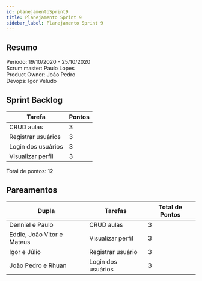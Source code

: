 ```yaml
---
id: planejamentoSprint9
title: Planejamento Sprint 9
sidebar_label: Planejamento Sprint 9
---
```


## Resumo

Período: 19/10/2020 - 25/10/2020 <br>
Scrum master: Paulo Lopes <br>
Product Owner: João Pedro <br>
Devops: Igor Veludo <br>

## Sprint Backlog

| Tarefa | Pontos |
|--------|--------|
| CRUD aulas | 3 |
| Registrar usuários | 3 |
| Login dos usuários | 3 |
| Visualizar perfil | 3 |

Total de pontos: 12

## Pareamentos

| Dupla | Tarefas | Total de Pontos |
|-------|---------|-----------------|
| Denniel e Paulo | CRUD aulas | 3 |
| Eddie, João Vitor e Mateus | Visualizar perfil | 3 |
| Igor e Júlio | Registrar usuário | 3 |
| João Pedro e Rhuan | Login dos usuários | 3 |
